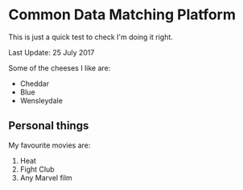 # Common Data Matching Platform

This is just a quick test to check I'm doing it right.

Last Update: 25 July 2017

Some of the cheeses I like are:

- Cheddar
- Blue
- Wensleydale

## Personal things

My favourite movies are:

1. Heat
2. Fight Club
3. Any Marvel film

